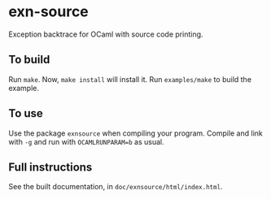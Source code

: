 exn-source
==========

Exception backtrace for OCaml with source code printing.

To build
--------

Run `make`. Now, `make install` will install it. Run `examples/make` to build
the example.

To use
------

Use the package `exnsource` when compiling your program. Compile and link with
`-g` and run with `OCAMLRUNPARAM=b` as usual.

Full instructions
-----------------

See the built documentation, in `doc/exnsource/html/index.html`.

